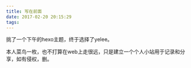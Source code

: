 ```yaml
---
title: 写在前面
date: 2017-02-20 20:15:29
tags:
---
```


挑了一个下午的hexo主题，终于选择了yelee。

本人菜鸟一枚，也不打算在web上走很远，只是建立一个个人小站用于记录和分享，如有侵权，删。
